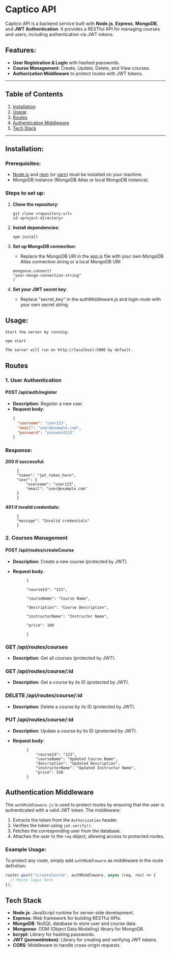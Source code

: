 # Captico API

Captico API is a backend service built with **Node.js**, **Express**, **MongoDB**, and **JWT Authentication**. It provides a RESTful API for managing courses and users, including authentication via JWT tokens.

## Features:

- **User Registration & Login** with hashed passwords.
- **Course Management**: Create, Update, Delete, and View courses.
- **Authorization Middleware** to protect routes with JWT tokens.

---

## Table of Contents

1. [Installation](#installation)
2. [Usage](#usage)
3. [Routes](#routes)
4. [Authentication Middleware](#authentication-middleware)
5. [Tech Stack](#tech-stack)

---

## **Installation**:

### Prerequisites:

- [Node.js](https://nodejs.org/) and [npm](https://www.npmjs.com/) (or [yarn](https://yarnpkg.com/)) must be installed on your machine.
- MongoDB instance (MongoDB Atlas or local MongoDB instance).

### Steps to set up:

1.  **Clone the repository**:

    ```
    git clone <repository-url>
    cd <project-directory>
    ```

2.  **Install dependencies**:
    ```
    npm install
    ```
3.  **Set up MongoDB connection**:

    - Replace the MongoDB URI in the app.js file with your own MongoDB Atlas connection string or a local MongoDB URI:

    ```
    mongoose.connect(
    "your-mongo-connection-string"
    )
    ```

4.  **Set your JWT secret key**:

    - Replace "secret_key" in the authMiddleware.js and login route with your own secret string.

## **Usage**:

    Start the server by running:

    npm start

    The server will run on http://localhost:5000 by default.

## **Routes**

### 1. **User Authentication**

#### **POST /api/auth/register**

- **Description**: Register a new user.
- **Request body**:
  ```json
  {
    "username": "user123",
    "email": "user@example.com",
    "password": "password123"
  }
  ```

### Response:

**200 if successful:**

         {
         "token": "jwt_token_here",
         "user": {
             "username": "user123",
             "email": "user@example.com"
         }
         }

**401 if invalid credentials:**

         {
         "message": "Invalid credentials"
         }

### 2. **Courses Management**

#### **POST /api/routes/createCourse**

- **Description**: Create a new course (protected by JWT).
- **Request body**:

            {

            "courseId": "123",

            "courseName": "Course Name",

            "description": "Course Description",

            "instructorName": "Instructor Name",

            "price": 100

            }

### **GET /api/routes/courses**

- **Description**: Get all courses (protected by JWT).

### **GET /api/routes/course/:id**

- **Description**: Get a course by its ID (protected by JWT).

### **DELETE /api/routes/course/:id**

- **Description**: Delete a course by its ID (protected by JWT).

### **PUT /api/routes/course/:id**

- **Description**: Update a course by its ID (protected by JWT).
- **Request body**:

            {
                "courseId": "123",
                "courseName": "Updated Course Name",
                "description": "Updated Description",
                "instructorName": "Updated Instructor Name",
                "price": 150
            }

## Authentication Middleware

The `authMiddleware.js` is used to protect routes by ensuring that the user is authenticated with a valid JWT token. The middleware:

1. Extracts the token from the `Authorization` header.
2. Verifies the token using `jwt.verify()`.
3. Fetches the corresponding user from the database.
4. Attaches the user to the `req` object, allowing access to protected routes.

### Example Usage:

To protect any route, simply add `authMiddleware` as middleware in the route definition:

```js
router.post("/createCourse", authMiddleware, async (req, res) => {
  // Route logic here
});
```

## Tech Stack

- **Node.js**: JavaScript runtime for server-side development.
- **Express**: Web framework for building RESTful APIs.
- **MongoDB**: NoSQL database to store user and course data.
- **Mongoose**: ODM (Object Data Modeling) library for MongoDB.
- **bcrypt**: Library for hashing passwords.
- **JWT (jsonwebtoken)**: Library for creating and verifying JWT tokens.
- **CORS**: Middleware to handle cross-origin requests.
